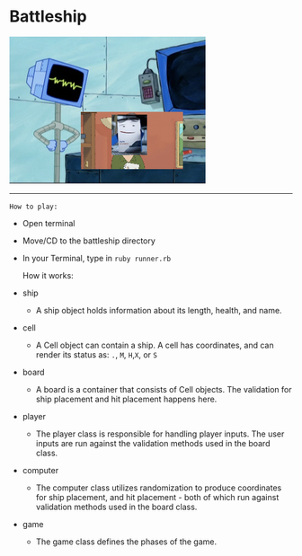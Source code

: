 # Battleship
![Battleship](https://github.com/elyhess/battleship/blob/main/battleship.png)
***
    How to play:
- Open terminal
- Move/CD to the battleship directory
- In your Terminal, type in `ruby runner.rb`


    How it works:
- ship
  + A ship object holds information about its length, health, and name.
- cell
  * A Cell object can contain a ship. A cell has coordinates, and can render its status as: `.`, `M`, `H`,`X`, or `S`
- board
  * A board is a container that consists of Cell objects. The validation for ship placement and hit placement happens here.
- player
  * The player class is responsible for handling player inputs. The user inputs are run against the validation methods used in the board class.
- computer
  * The computer class utilizes randomization to produce coordinates for ship placement, and hit placement - both of which run against validation methods used in the board class.
- game
  * The game class defines the phases of the game.
